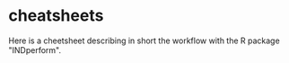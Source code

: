 # cheatsheets
Here is a cheetsheet describing in short the workflow with the R package "INDperform".
